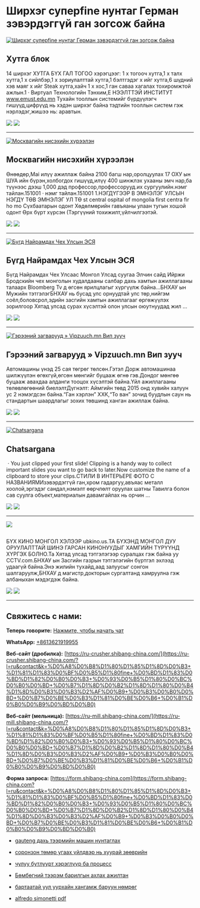 # Ширхэг суперfine нунтаг Герман зэвэрдэггүй ган зогсож байна

<a href="https://swt.shibang-china.com/?l=ru&img&k=%D0%A8%D0%B8%D1%80%D1%85%D1%8D%D0%B3+%D1%81%D1%83%D0%BF%D0%B5%D1%80fine+%D0%BD%D1%83%D0%BD%D1%82%D0%B0%D0%B3+%D0%93%D0%B5%D1%80%D0%BC%D0%B0%D0%BD+%D0%B7%D1%8D%D0%B2%D1%8D%D1%80%D0%B4%D1%8D%D0%B3%D0%B3%D2%AF%D0%B9+%D0%B3%D0%B0%D0%BD+%D0%B7%D0%BE%D0%B3%D1%81%D0%BE%D0%B6+%D0%B1%D0%B0%D0%B9%D0%BD%D0%B0" target="_blank">![Ширхэг суперfine нунтаг Герман зэвэрдэггүй ган зогсож байна](http://static.shibang-china.com/all-800x300/1329.jpg)</a>

## Хутга блок
14 ширхэг ХУТГА БҮХ ГАЛ ТОГОО хэрэгцээг: 1 х тогооч хутга,1 х талх хутга,1 х сийлбэр,1 х зориулалттай хутга,1 бэлтгэдэг х ийг хутга,6 шүдний хэв маяг х ийг Steak хутга,хайч 1 х хос,1 ган саваа хагалах тохиромжтой ажлын.1&nbsp;&#0183;&#32;Виртуал Технологийн Тэнхим,Е НЭЭЛТТЭЙ ИНСТИТУТ www.emust.edu.mn Тухайн тооллын системийг бүрдүүлэгч гишүүд,цифрүүд нь хэдэн ширхэг байна тэдтийн тооллын систем гэж нэрлэдэг,жишээ нь: аравтын.


<a href="https://whatsapp.shibangsoft.com/WhatsApp.php" target="_blank" title="WhatsApp">![](http://static.shibang-china.com/icon/whatsapp.png)</a> <a href="https://swt.shibang-china.com/?l=ru&icon&k=%D0%A8%D0%B8%D1%80%D1%85%D1%8D%D0%B3+%D1%81%D1%83%D0%BF%D0%B5%D1%80fine+%D0%BD%D1%83%D0%BD%D1%82%D0%B0%D0%B3+%D0%93%D0%B5%D1%80%D0%BC%D0%B0%D0%BD+%D0%B7%D1%8D%D0%B2%D1%8D%D1%80%D0%B4%D1%8D%D0%B3%D0%B3%D2%AF%D0%B9+%D0%B3%D0%B0%D0%BD+%D0%B7%D0%BE%D0%B3%D1%81%D0%BE%D0%B6+%D0%B1%D0%B0%D0%B9%D0%BD%D0%B0" target="_blank">![](http://static.shibang-china.com/icon/chat-ru.png)</a>

---

<a href="https://swt.shibang-china.com/?l=ru&img&k=%D0%A8%D0%B8%D1%80%D1%85%D1%8D%D0%B3+%D1%81%D1%83%D0%BF%D0%B5%D1%80fine+%D0%BD%D1%83%D0%BD%D1%82%D0%B0%D0%B3+%D0%93%D0%B5%D1%80%D0%BC%D0%B0%D0%BD+%D0%B7%D1%8D%D0%B2%D1%8D%D1%80%D0%B4%D1%8D%D0%B3%D0%B3%D2%AF%D0%B9+%D0%B3%D0%B0%D0%BD+%D0%B7%D0%BE%D0%B3%D1%81%D0%BE%D0%B6+%D0%B1%D0%B0%D0%B9%D0%BD%D0%B0" target="_blank">![Москвагийн нисэхийн хүрээлэн](http://static.shibang-china.com/all-800x300/251.jpg)</a>

## Москвагийн нисэхийн хүрээлэн
Өнөөдөр,Mai илүү ажиллаж байна 2100 багш нар,оролцуулах 17 ОХУ ын ШУА ийн бүрэн,холбогдох гишүүд,илүү 400 шинжлэх ухааны эмч нар,ба түүнээс дээш 1,000 дэд профессор,профессорууд.их сургуулийн.нэмг тайлан.151001&nbsp;&#0183;&#32;нэмг тайлан.151001 1.НЭГДҮГЭЭР В ЭМНЭЛЭГ УЛСЫН НЭГДҮ ТӨВ ЭМНЭЛЭГ УЛ ТӨ st central ospital of mongolia first centra fir ho mo Сүхбаатарын одонт Хөдөлмөрийн гавъяаны улаан тугын хошой одонт Өрх бүрт хүрсэн (Тэргүүний тохижилт,үйлчилгээтэй.


<a href="https://whatsapp.shibangsoft.com/WhatsApp.php" target="_blank" title="WhatsApp">![](http://static.shibang-china.com/icon/whatsapp.png)</a> <a href="https://swt.shibang-china.com/?l=ru&icon&k=%D0%A8%D0%B8%D1%80%D1%85%D1%8D%D0%B3+%D1%81%D1%83%D0%BF%D0%B5%D1%80fine+%D0%BD%D1%83%D0%BD%D1%82%D0%B0%D0%B3+%D0%93%D0%B5%D1%80%D0%BC%D0%B0%D0%BD+%D0%B7%D1%8D%D0%B2%D1%8D%D1%80%D0%B4%D1%8D%D0%B3%D0%B3%D2%AF%D0%B9+%D0%B3%D0%B0%D0%BD+%D0%B7%D0%BE%D0%B3%D1%81%D0%BE%D0%B6+%D0%B1%D0%B0%D0%B9%D0%BD%D0%B0" target="_blank">![](http://static.shibang-china.com/icon/chat-ru.png)</a>

---

<a href="https://swt.shibang-china.com/?l=ru&img&k=%D0%A8%D0%B8%D1%80%D1%85%D1%8D%D0%B3+%D1%81%D1%83%D0%BF%D0%B5%D1%80fine+%D0%BD%D1%83%D0%BD%D1%82%D0%B0%D0%B3+%D0%93%D0%B5%D1%80%D0%BC%D0%B0%D0%BD+%D0%B7%D1%8D%D0%B2%D1%8D%D1%80%D0%B4%D1%8D%D0%B3%D0%B3%D2%AF%D0%B9+%D0%B3%D0%B0%D0%BD+%D0%B7%D0%BE%D0%B3%D1%81%D0%BE%D0%B6+%D0%B1%D0%B0%D0%B9%D0%BD%D0%B0" target="_blank">![Бүгд Найрамдах Чех Улсын ЭСЯ](http://static.shibang-china.com/all-800x300/744.jpg)</a>

## Бүгд Найрамдах Чех Улсын ЭСЯ
Бүгд Найрамдах Чех Улсаас Монгол Улсад суугаа Элчин сайд Ийржи Бродскийн чех монголын худалдааны салбар дахь хамтын ажиллагааны талаарх Bloomberg Tv д өгсөн ярилцлагыг хүргүүлж байна…БНХАУ ын Мужийн тэтгэлэгБНХАУ нь бусад улс орнуудтай улс төр,нийгэм соёл,боловсрол,эдийн засгийн хамтын ажиллагааг өргөжүүлэх зорилгоор Хятад улсад сурах хүсэлтэй олон улсын оюутнуудад жил …


<a href="https://whatsapp.shibangsoft.com/WhatsApp.php" target="_blank" title="WhatsApp">![](http://static.shibang-china.com/icon/whatsapp.png)</a> <a href="https://swt.shibang-china.com/?l=ru&icon&k=%D0%A8%D0%B8%D1%80%D1%85%D1%8D%D0%B3+%D1%81%D1%83%D0%BF%D0%B5%D1%80fine+%D0%BD%D1%83%D0%BD%D1%82%D0%B0%D0%B3+%D0%93%D0%B5%D1%80%D0%BC%D0%B0%D0%BD+%D0%B7%D1%8D%D0%B2%D1%8D%D1%80%D0%B4%D1%8D%D0%B3%D0%B3%D2%AF%D0%B9+%D0%B3%D0%B0%D0%BD+%D0%B7%D0%BE%D0%B3%D1%81%D0%BE%D0%B6+%D0%B1%D0%B0%D0%B9%D0%BD%D0%B0" target="_blank">![](http://static.shibang-china.com/icon/chat-ru.png)</a>

---

<a href="https://swt.shibang-china.com/?l=ru&img&k=%D0%A8%D0%B8%D1%80%D1%85%D1%8D%D0%B3+%D1%81%D1%83%D0%BF%D0%B5%D1%80fine+%D0%BD%D1%83%D0%BD%D1%82%D0%B0%D0%B3+%D0%93%D0%B5%D1%80%D0%BC%D0%B0%D0%BD+%D0%B7%D1%8D%D0%B2%D1%8D%D1%80%D0%B4%D1%8D%D0%B3%D0%B3%D2%AF%D0%B9+%D0%B3%D0%B0%D0%BD+%D0%B7%D0%BE%D0%B3%D1%81%D0%BE%D0%B6+%D0%B1%D0%B0%D0%B9%D0%BD%D0%B0" target="_blank">![Гэрээний загварууд &#187; Vipzuuch.mn Вип зууч](http://static.shibang-china.com/all-800x300/921.jpg)</a>

## Гэрээний загварууд &#187; Vipzuuch.mn Вип зууч
Автомашины үнэд 25 сая төгрөг төлсөн.Гэтэл Дорж автомашинаа шилжүүлэн өгөхгүй,өгсөн мөнгийг буцааж өгнө гэв.Дондог мөнгөө буцааж авахдаа алданги тооцох хүсэлтэй байна.Үйл ажиллагааны төлөвлөгөөний биелэлтДүгнэлт: Аймгийн төвд 2015 онд хувийн халуун ус 2 нэмэгдсэн байна.“Ган хэрлэн” ХХК,“То ван” зочид буудлын саун нь стандартын шаардлагыг зохих төвшинд ханган ажиллаж байна.


<a href="https://whatsapp.shibangsoft.com/WhatsApp.php" target="_blank" title="WhatsApp">![](http://static.shibang-china.com/icon/whatsapp.png)</a> <a href="https://swt.shibang-china.com/?l=ru&icon&k=%D0%A8%D0%B8%D1%80%D1%85%D1%8D%D0%B3+%D1%81%D1%83%D0%BF%D0%B5%D1%80fine+%D0%BD%D1%83%D0%BD%D1%82%D0%B0%D0%B3+%D0%93%D0%B5%D1%80%D0%BC%D0%B0%D0%BD+%D0%B7%D1%8D%D0%B2%D1%8D%D1%80%D0%B4%D1%8D%D0%B3%D0%B3%D2%AF%D0%B9+%D0%B3%D0%B0%D0%BD+%D0%B7%D0%BE%D0%B3%D1%81%D0%BE%D0%B6+%D0%B1%D0%B0%D0%B9%D0%BD%D0%B0" target="_blank">![](http://static.shibang-china.com/icon/chat-ru.png)</a>

---

<a href="https://swt.shibang-china.com/?l=ru&img&k=%D0%A8%D0%B8%D1%80%D1%85%D1%8D%D0%B3+%D1%81%D1%83%D0%BF%D0%B5%D1%80fine+%D0%BD%D1%83%D0%BD%D1%82%D0%B0%D0%B3+%D0%93%D0%B5%D1%80%D0%BC%D0%B0%D0%BD+%D0%B7%D1%8D%D0%B2%D1%8D%D1%80%D0%B4%D1%8D%D0%B3%D0%B3%D2%AF%D0%B9+%D0%B3%D0%B0%D0%BD+%D0%B7%D0%BE%D0%B3%D1%81%D0%BE%D0%B6+%D0%B1%D0%B0%D0%B9%D0%BD%D0%B0" target="_blank">![Chatsargana](http://static.shibang-china.com/all-800x300/73.jpg)</a>

## Chatsargana
&nbsp;&#0183;&#32;You just clipped your first slide! Clipping is a handy way to collect important slides you want to go back to later.Now customize the name of a clipboard to store your clips.СТИЛИ В ИНТЕРЬЕРЕ ФОТО С НАЗВАНИЯМИзэвэрдэггүй ган,хром гадаргуу,авъяас металл хоолой,эргэдэг сандал,нэмэлт өөрчлөлт оруулах шатны Тавилга болон сав суулга объект,материалын давамгайлах нь орчин …


<a href="https://whatsapp.shibangsoft.com/WhatsApp.php" target="_blank" title="WhatsApp">![](http://static.shibang-china.com/icon/whatsapp.png)</a> <a href="https://swt.shibang-china.com/?l=ru&icon&k=%D0%A8%D0%B8%D1%80%D1%85%D1%8D%D0%B3+%D1%81%D1%83%D0%BF%D0%B5%D1%80fine+%D0%BD%D1%83%D0%BD%D1%82%D0%B0%D0%B3+%D0%93%D0%B5%D1%80%D0%BC%D0%B0%D0%BD+%D0%B7%D1%8D%D0%B2%D1%8D%D1%80%D0%B4%D1%8D%D0%B3%D0%B3%D2%AF%D0%B9+%D0%B3%D0%B0%D0%BD+%D0%B7%D0%BE%D0%B3%D1%81%D0%BE%D0%B6+%D0%B1%D0%B0%D0%B9%D0%BD%D0%B0" target="_blank">![](http://static.shibang-china.com/icon/chat-ru.png)</a>

---

<a href="https://swt.shibang-china.com/?l=ru&img&k=%D0%A8%D0%B8%D1%80%D1%85%D1%8D%D0%B3+%D1%81%D1%83%D0%BF%D0%B5%D1%80fine+%D0%BD%D1%83%D0%BD%D1%82%D0%B0%D0%B3+%D0%93%D0%B5%D1%80%D0%BC%D0%B0%D0%BD+%D0%B7%D1%8D%D0%B2%D1%8D%D1%80%D0%B4%D1%8D%D0%B3%D0%B3%D2%AF%D0%B9+%D0%B3%D0%B0%D0%BD+%D0%B7%D0%BE%D0%B3%D1%81%D0%BE%D0%B6+%D0%B1%D0%B0%D0%B9%D0%BD%D0%B0" target="_blank">![](http://static.shibang-china.com/all-800x300/1112.jpg)</a>

## 
БҮХ КИНО МОНГОЛ ХЭЛЭЭР ubkino.us.ТА БҮХЭНД МОНГОЛ ДУУ ОРУУЛАЛТТАЙ ШИНЭ ГАРСАН КИНОНУУДЫГ ХАМГИЙН ТҮРҮҮНД ХҮРГЭХ БОЛНО.Та Хятад улсад тэтгэлэгээр суралцах гэж байна уу CCTV.com.БНХАУ ын Засгийн газрын тэтгэлэгийн бүртгэл эхлээд удаагүй байна.Энэ жилийн тухайд,аад залуусыг сонгон шалгаруулж,БНХАУ д магистр,докторын сургалтанд хамруулна гэж албаныхан мэдэгдэж байна.


<a href="https://whatsapp.shibangsoft.com/WhatsApp.php" target="_blank" title="WhatsApp">![](http://static.shibang-china.com/icon/whatsapp.png)</a> <a href="https://swt.shibang-china.com/?l=ru&icon&k=%D0%A8%D0%B8%D1%80%D1%85%D1%8D%D0%B3+%D1%81%D1%83%D0%BF%D0%B5%D1%80fine+%D0%BD%D1%83%D0%BD%D1%82%D0%B0%D0%B3+%D0%93%D0%B5%D1%80%D0%BC%D0%B0%D0%BD+%D0%B7%D1%8D%D0%B2%D1%8D%D1%80%D0%B4%D1%8D%D0%B3%D0%B3%D2%AF%D0%B9+%D0%B3%D0%B0%D0%BD+%D0%B7%D0%BE%D0%B3%D1%81%D0%BE%D0%B6+%D0%B1%D0%B0%D0%B9%D0%BD%D0%B0" target="_blank">![](http://static.shibang-china.com/icon/chat-ru.png)</a>

---
## Свяжитесь с нами:

**Теперь говорите:** [Нажмите, чтобы начать чат](https://swt.shibang-china.com?l=ru&contact&k=%D0%A8%D0%B8%D1%80%D1%85%D1%8D%D0%B3+%D1%81%D1%83%D0%BF%D0%B5%D1%80fine+%D0%BD%D1%83%D0%BD%D1%82%D0%B0%D0%B3+%D0%93%D0%B5%D1%80%D0%BC%D0%B0%D0%BD+%D0%B7%D1%8D%D0%B2%D1%8D%D1%80%D0%B4%D1%8D%D0%B3%D0%B3%D2%AF%D0%B9+%D0%B3%D0%B0%D0%BD+%D0%B7%D0%BE%D0%B3%D1%81%D0%BE%D0%B6+%D0%B1%D0%B0%D0%B9%D0%BD%D0%B0)

**WhatsApp:**  [+8613621919955](https://whatsapp.shibangsoft.com/WhatsApp.php)

**Веб-сайт (дробилка):** [https://ru-crusher.shibang-china.com/](https://ru-crusher.shibang-china.com/?l=ru&contact&k=%D0%A8%D0%B8%D1%80%D1%85%D1%8D%D0%B3+%D1%81%D1%83%D0%BF%D0%B5%D1%80fine+%D0%BD%D1%83%D0%BD%D1%82%D0%B0%D0%B3+%D0%93%D0%B5%D1%80%D0%BC%D0%B0%D0%BD+%D0%B7%D1%8D%D0%B2%D1%8D%D1%80%D0%B4%D1%8D%D0%B3%D0%B3%D2%AF%D0%B9+%D0%B3%D0%B0%D0%BD+%D0%B7%D0%BE%D0%B3%D1%81%D0%BE%D0%B6+%D0%B1%D0%B0%D0%B9%D0%BD%D0%B0)

**Веб-сайт (мельница):** [https://ru-mill.shibang-china.com/](https://ru-mill.shibang-china.com/?l=ru&contact&k=%D0%A8%D0%B8%D1%80%D1%85%D1%8D%D0%B3+%D1%81%D1%83%D0%BF%D0%B5%D1%80fine+%D0%BD%D1%83%D0%BD%D1%82%D0%B0%D0%B3+%D0%93%D0%B5%D1%80%D0%BC%D0%B0%D0%BD+%D0%B7%D1%8D%D0%B2%D1%8D%D1%80%D0%B4%D1%8D%D0%B3%D0%B3%D2%AF%D0%B9+%D0%B3%D0%B0%D0%BD+%D0%B7%D0%BE%D0%B3%D1%81%D0%BE%D0%B6+%D0%B1%D0%B0%D0%B9%D0%BD%D0%B0)

**Форма запроса:** [https://form.shibang-china.com](https://form.shibang-china.com?l=ru&contact&k=%D0%A8%D0%B8%D1%80%D1%85%D1%8D%D0%B3+%D1%81%D1%83%D0%BF%D0%B5%D1%80fine+%D0%BD%D1%83%D0%BD%D1%82%D0%B0%D0%B3+%D0%93%D0%B5%D1%80%D0%BC%D0%B0%D0%BD+%D0%B7%D1%8D%D0%B2%D1%8D%D1%80%D0%B4%D1%8D%D0%B3%D0%B3%D2%AF%D0%B9+%D0%B3%D0%B0%D0%BD+%D0%B7%D0%BE%D0%B3%D1%81%D0%BE%D0%B6+%D0%B1%D0%B0%D0%B9%D0%BD%D0%B0)

* [gauteng дахь тээрмийн машин нунтаглах](../127/gauteng%20%D0%B4%D0%B0%D1%85%D1%8C%20%D1%82%D1%8D%D1%8D%D1%80%D0%BC%D0%B8%D0%B9%D0%BD%20%D0%BC%D0%B0%D1%88%D0%B8%D0%BD%20%D0%BD%D1%83%D0%BD%D1%82%D0%B0%D0%B3%D0%BB%D0%B0%D1%85.md)

* [соронзон төмөр угаах үйлдвэр нь хуурай зөөврийн](../126/%D1%81%D0%BE%D1%80%D0%BE%D0%BD%D0%B7%D0%BE%D0%BD%20%D1%82%D3%A9%D0%BC%D3%A9%D1%80%20%D1%83%D0%B3%D0%B0%D0%B0%D1%85%20%D2%AF%D0%B9%D0%BB%D0%B4%D0%B2%D1%8D%D1%80%20%D0%BD%D1%8C%20%D1%85%D1%83%D1%83%D1%80%D0%B0%D0%B9%20%D0%B7%D3%A9%D3%A9%D0%B2%D1%80%D0%B8%D0%B9%D0%BD.md)

* [чулуу бутлуурт хэрэглүүр ба процесс](../130/%D1%87%D1%83%D0%BB%D1%83%D1%83%20%D0%B1%D1%83%D1%82%D0%BB%D1%83%D1%83%D1%80%D1%82%20%D1%85%D1%8D%D1%80%D1%8D%D0%B3%D0%BB%D2%AF%D2%AF%D1%80%20%D0%B1%D0%B0%20%D0%BF%D1%80%D0%BE%D1%86%D0%B5%D1%81%D1%81.md)

* [Бөмбөгний тээрэм барилгын ахлах ажилтан](../128/%D0%91%D3%A9%D0%BC%D0%B1%D3%A9%D0%B3%D0%BD%D0%B8%D0%B9%20%D1%82%D1%8D%D1%8D%D1%80%D1%8D%D0%BC%20%D0%B1%D0%B0%D1%80%D0%B8%D0%BB%D0%B3%D1%8B%D0%BD%20%D0%B0%D1%85%D0%BB%D0%B0%D1%85%20%D0%B0%D0%B6%D0%B8%D0%BB%D1%82%D0%B0%D0%BD.md)

* [бартаатай уул уурхайн хангамж баруун нөмрөг](../128/%D0%B1%D0%B0%D1%80%D1%82%D0%B0%D0%B0%D1%82%D0%B0%D0%B9%20%D1%83%D1%83%D0%BB%20%D1%83%D1%83%D1%80%D1%85%D0%B0%D0%B9%D0%BD%20%D1%85%D0%B0%D0%BD%D0%B3%D0%B0%D0%BC%D0%B6%20%D0%B1%D0%B0%D1%80%D1%83%D1%83%D0%BD%20%D0%BD%D3%A9%D0%BC%D1%80%D3%A9%D0%B3.md)

* [alfredo simonetti pdf](../127/alfredo%20simonetti%20pdf.md)